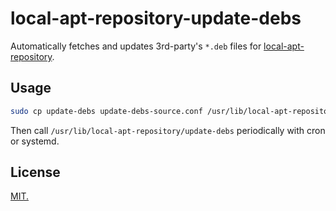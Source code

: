 local-apt-repository-update-debs
================================

Automatically fetches and updates 3rd-party's `*.deb` files for
[local-apt-repository](https://salsa.debian.org/debian/local-apt-repository).

## Usage

```bash
sudo cp update-debs update-debs-source.conf /usr/lib/local-apt-repository/
```

Then call `/usr/lib/local-apt-repository/update-debs` periodically with cron or systemd.

## License

[MIT.](./LICENSE.md)
